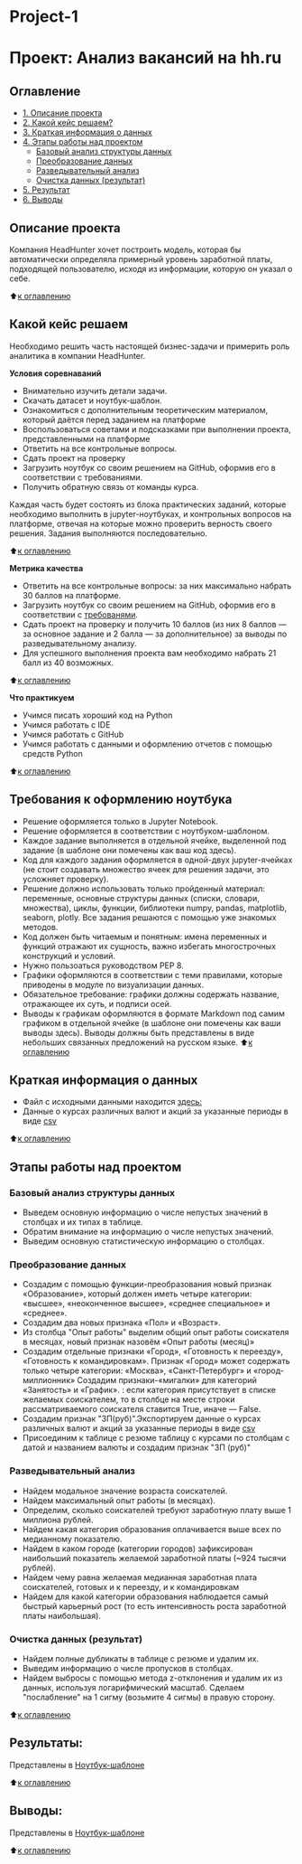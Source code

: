 # Project-1
# Проект: Анализ вакансий на hh.ru

## Оглавление
* [1. Описание проекта](https://github.com/Ter4ik/DS/edit/Ter4ikDS/PROJECT-1_Анализ_резюме_из_HeadHunter/README.md#Описание-проекта)
* [2. Какой кейс решаем?](https://github.com/Ter4ik/DS/edit/Ter4ikDS/PROJECT-1_Анализ_резюме_из_HeadHunter/README.md#Какой-кейс-решаем)
* [3. Краткая информация о данных](https://github.com/Ter4ik/DS/edit/Ter4ikDS/PROJECT-1_Анализ_резюме_из_HeadHunter/READMEmd#Краткая-информация-о-данных)
* [4. Этапы работы над проектом](https://github.com/Ter4ik/DS/edit/Ter4ikDS/PROJECT-1_Анализ_резюме_из_HeadHunter/README.md#Этапы-работы-над-проектом)
  * [Базовый анализ структуры данных](https://github.com/Ter4ik/DS/edit/Ter4ikDS/PROJECT-1_Анализ_резюме_из_HeadHunter/README.md#Базовый_анализ_структуры_данных)
  * [Преобразование данных](https://github.com/Ter4ik/DS/edit/Ter4ikDS/PROJECT-1_Анализ_резюме_из_HeadHunter/README.md#Преобразование_данных)
  * [Разведывательный анализ](https://github.com/Ter4ik/DS/edit/Ter4ikDS/PROJECT-1_Анализ_резюме_из_HeadHunter/README.md#Разведывательный_анализ)
  * [Очистка данных (результат)](https://github.com/Ter4ik/DS/edit/Ter4ikDS/PROJECT-1_Анализ_резюме_из_HeadHunter/README.md#Очистка_данных-(результат))
* [5. Результат](https://github.com/Ter4ik/DS/edit/Ter4ikDS/PROJECT-1_Анализ_резюме_из_HeadHunter/README.md#Результат)
* [6. Выводы](https://github.com/Ter4ik/DS/edit/Ter4ikDS/PROJECT-1_Анализ_резюме_из_HeadHunter/README.md#Выводы)

## Описание проекта
Компания HeadHunter хочет построить модель, которая бы автоматически определяла примерный уровень заработной платы, подходящей пользователю, исходя из информации, которую он указал о себе.

:arrow_up:[к оглавлению](https://github.com/Ter4ik/DS/edit/Ter4ikDS/PROJECT-1_Анализ_резюме_из_HeadHunter/README.md#Оглавление)

## Какой кейс решаем

Необходимо решить часть настоящей бизнес-задачи и примерить роль аналитика в компании HeadHunter.

**Условия соревнаваний**
* Внимательно изучить детали задачи.
* Скачать  датасет и ноутбук-шаблон.
* Ознакомиться с дополнительным теоретическим материалом, который даётся перед заданием на платформе
* Воспользоваться советами и подсказками при выполнении проекта, представленными на платформе
* Ответить на все контрольные вопросы.
* Сдать проект на проверку
* Загрузить ноутбук со своим решением на GitHub, оформив его в соответствии с требованиями.
* Получить обратную связь от команды курса.

Каждая часть будет состоять из блока практических заданий, которые  необходимо выполнить в jupyter-ноутбуках, и контрольных вопросов на платформе, отвечая на которые можно проверить верность своего решения. Задания выполняются последовательно.

:arrow_up:[к оглавлению](https://github.com/Ter4ik/DS/edit/Ter4ikDS/PROJECT-1_Анализ_резюме_из_HeadHunter/README.md#Оглавление)

**Метрика качества**

* Ответить на все контрольные вопросы: за них максимально набрать 30 баллов на платформе.
* Загрузить ноутбук со своим решением на GitHub, оформив его в соответствии с [требованями](https://github.com/Ter4ik/DS/edit/Ter4ikDS/PROJECT-1_Анализ_резюме_из_HeadHunter/README.md#Требования-к-оформлению-ноутбука).
* Сдать проект на проверку и получить 10 баллов (из них 8 баллов — за основное задание и 2 балла — за дополнительное) за выводы по разведывательному анализу.
* Для успешного выполнения проекта вам необходимо набрать 21 балл из 40 возможных.

:arrow_up:[к оглавлению](https://github.com/Ter4ik/DS/edit/Ter4ikDS/PROJECT-1_Анализ_резюме_из_HeadHunter/README.md#Оглавление)

**Что практикуем**

- Учимся писать хороший код на Python
- Учимся работать с IDE
- Учимся работать с GitHub
- Учимся работать с данными и оформлению отчетов с помощью средств Python


:arrow_up:[к оглавлению](https://github.com/Ter4ik/DS/edit/Ter4ikDS/PROJECT-1_Анализ_резюме_из_HeadHunter/README.md#Оглавление)

## Требования к оформлению ноутбука    

* Решение оформляется только в Jupyter Notebook.
* Решение оформляется в соответствии с ноутбуком-шаблоном.
* Каждое задание выполняется в отдельной ячейке, выделенной под задание (в шаблоне они помечены как ваш код здесь).
* Код для каждого задания оформляется в одной-двух jupyter-ячейках (не стоит создавать множество ячеек для решения задачи, это усложняет проверку).
* Решение должно использовать только пройденный материал: переменные, основные структуры данных (списки, словари, множества), циклы, функции, библиотеки numpy, pandas, matplotlib, seaborn, plotly. Все задания решаются с помощью уже знакомых методов.
* Код должен быть читаемым и понятным: имена переменных и функций отражают их сущность, важно избегать многострочных конструкций и условий.
* Нужно пользоаться руководством PEP 8.
* Графики оформляются в соответствии с теми правилами, которые приводены в модуле по визуализации данных.
* Обязательное требование: графики должны содержать название, отражающее их суть, и подписи осей.
* Выводы к графикам оформляются в формате Markdown под самим графиком в отдельной ячейке (в шаблоне они помечены как ваши выводы здесь). Выводы должны быть представлены в виде небольших связанных предложений на русском языке.
:arrow_up:[к оглавлению](https://github.com/Ter4ik/DS/edit/Ter4ikDS/PROJECT-1_Анализ_резюме_из_HeadHunter/README.md#Оглавление)

## Краткая информация о данных
* Файл с исходными данными находится [здесь:](https://drive.google.com/file/d/1aacY3qjpwV8LbWz6YTwWzgvJDp2KAMyu/view?usp=sharing)
* Данные о курсах различных валют и акций за указанные периоды в виде [csv](https://drive.google.com/file/d/1mm6QNbVMfsvmKQVPQtHRBmF83NOWHsdi/view?usp=sharing)

:arrow_up:[к оглавлению](https://github.com/Ter4ik/DS/edit/Ter4ikDS/PROJECT-1_Анализ_резюме_из_HeadHunter/READMEE.md#Оглавление)

## Этапы работы над проектом
### Базовый анализ структуры данных
- Выведем основную информацию о числе непустых значений в столбцах и их типах в таблице.
- Обратим внимание на информацию о числе непустых значений.
- Выведим основную статистическую информацию о столбцах.

### Преобразование данных
- Создадим с помощью функции-преобразования новый признак «Образование», который должен иметь четыре категории: «высшее», «неоконченное высшее», «среднее специальное» и «среднее».
- Создадим два новых признака «Пол» и «Возраст».
- Из столбца "Опыт работы" выделим общий опыт работы соискателя в месяцах, новый признак назовём «Опыт работы (месяц)»
- Создадим отдельные признаки «Город», «Готовность к переезду»,
«Готовность к командировкам». Признак «Город» может содержать только четыре категории: «Москва»,
«Санкт-Петербург» и «город-миллионник» 
Создадим признаки-«мигалки» для категорий «Занятость» и «График».
: если категория присутствует в списке желаемых соискателем, то в столбце на месте строки рассматриваемого соискателя ставится True, иначе — False.
- Создадим признак "ЗП(руб)".Экспортируем данные о курсах различных валют и акций за указанные периоды в виде [csv](https://drive.google.com/file/d/1mm6QNbVMfsvmKQVPQtHRBmF83NOWHsdi/view?usp=sharing)
- Присоединим к таблице с резюме таблицу с курсами по столбцам с датой и названием валюты и создадим признак "ЗП (руб)"

### Разведывательный анализ
- Найдем модальное значение возраста соискателей.
- Найдем максимальный опыт работы (в месяцах).
- Определим, сколько соискателей требуют заработную плату выше 1 миллиона рублей.
- Найдем какая категория образования оплачивается выше всех по медианному показателю.
- Найдем в каком городе (категории городов) зафиксирован наибольший показатель желаемой заработной платы (~924 тысячи рублей).
- Найдем чему равна желаемая медианная заработная плата соискателей, готовых и к переезду, и к командировкам
- Найдем для какой категории образования наблюдается самый быстрый карьерный рост (то есть интенсивность роста заработной платы наибольшая).

### Очистка данных (результат)
- Найдем полные дубликаты в таблице с резюме и удалим их.
- Выведим информацию о числе пропусков в столбцах.
- Найдем выбросы с помощью метода z-отклонения и удалим их из данных, используя логарифмический масштаб. Сделаем "послабление" на 1 сигму (возьмите 4 сигмы) в правую сторону.

:arrow_up:[к оглавлению](https://github.com/Ter4ik/DS/edit/Ter4ikDS/PROJECT-1_Анализ_резюме_из_HeadHunter/README.md#Оглавление)

## Результаты:

Представлены в [Ноутбук-шаблоне](https://github.com/Ter4ik/DS/edit/Ter4ikDS/PROJECT-1_Анализ_резюме_из_HeadHunter/README.md#Оглавление)

:arrow_up:[к оглавлению](https://github.com/Ter4ik/DS/edit/Ter4ikDS/PROJECT-1_Анализ_резюме_из_HeadHunter/README.md#Оглавление)

## Выводы:

Представлены в [Ноутбук-шаблоне]((https://github.com/Ter4ik/DS/edit/Ter4ikDS/PROJECT-1_Анализ_резюме_из_HeadHunter/README.md#Оглавление))

:arrow_up:[к оглавлению](https://github.com/Ter4ik/DS/edit/Ter4ikDS/PROJECT-1_Анализ_резюме_из_HeadHunter/README.md#Оглавление)
